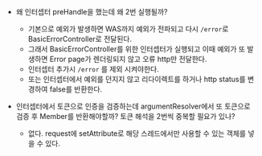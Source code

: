 - 왜 인터셉터 preHandle을 했는데 왜 2번 실행될까?
    - 기본으로 예외가 발생하면 WAS까지 예외가 전파되고 다시 `/error`로 BasicErrorController로 전달된다.
    - 그래서 BasicErrorController를 위한 인터셉터가 실행되고 이때 예외가 또 발생하면 Error page가 렌더링되지 않고 오류 http만 전달한다.
    - 인터셉터 추가시 `/error` 를 제외 시켜야한다.
    - 또는 인터셉터에서 예외를 던지지 않고 리다이렉트를 하거나 http status를 변경하여 false를 반환한다.

- 인터셉터에서 토큰으로 인증을 검증하는데 argumentResolver에서 또 토큰으로 검증 후 Member를 반환해야할까? 토큰 해석을 2번씩 중복할 필요가 있나?
    - 없다. request에 setAttribute로 해당 스레드에서만 사용할 수 있는 객체를 넣을 수 있다.
